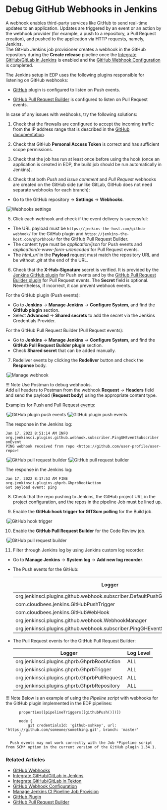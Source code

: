 # Debug GitHub Webhooks in Jenkins

A webhook enables third-party services like GitHub to send real-time updates to an application. Updates are triggered by an event or an action by the webhook provider (for example, a push to a repository, a Pull Request creation), and pushed to the application via HTTP requests, namely, Jenkins.<br>
The GitHub Jenkins job provisioner creates a webhook in the GitHub repository during the **Create release** pipeline once the [Integrate GitHub/GitLab in Jenkins](../operator-guide/import-strategy-jenkins.md) is enabled and the [GitHub Webhook Configuration](github-integration.md) is completed.

The Jenkins setup in EDP uses the following plugins responsible for listening on GitHub webhooks:

* [GitHub](https://plugins.jenkins.io/github/) plugin is configured to listen on Push events.

* [GitHub Pull Request Builder](https://plugins.jenkins.io/ghprb/) is configured to listen on Pull Request events.

In case of any issues with webhooks, try the following solutions:

1. Check that the firewalls are configured to accept the incoming traffic from the IP address range that is described in the [GitHub documentation](https://docs.github.com/en/authentication/keeping-your-account-and-data-secure/about-githubs-ip-addresses).

2. Check that GitHub **Personal Access Token** is correct and has sufficient scope permissions.

3. Check that the job has run at least once before using the hook (once an application is created in EDP, the build job should be run automatically in Jenkins).

4. Check that both _Push_ and _issue comment_ and _Pull Request_ webhooks are created on the GitHub side (unlike GitLab, GitHub does not need separate webhooks for each branch):
  * Go to the GitHub repository -> **Settings** -> **Webhooks**.

  !![Webhooks settings](../assets/operator-guide/github-webhooks1.png "Webhooks settings")

5. Click each webhook and check if the event delivery is successful:
  * The URL payload must be `https://jenkins-the-host.com/github-webhook/` for the GitHub plugin and `https://jenkins-the-host.com/ghprbhook/` for the GitHub Pull Request Builder.
  * The content type must be *application/json* for Push events and *application/x-www-form-urlencoded* for Pull Request events.
  * The *html_url* in the **Payload** request must match the repository URL and be without *.git* at the end of the URL.

6. Check that the **X-Hub-Signature** secret is verified. It is provided by the [Jenkins GitHub plugin](https://plugins.jenkins.io/github/) for Push events and by the [GitHub Pull Request Builder plugin](https://plugins.jenkins.io/ghprb/) for Pull Request events. The **Secret** field is optional. Nevertheless, if incorrect, it can prevent webhook events.

  For the GitHub plugin (Push events):

  * Go to **Jenkins** -> **Manage Jenkins** -> **Configure System**, and find the **GitHub plugin** section.
  * Select **Advanced** -> **Shared secrets** to add the secret via the Jenkins Credentials Provider.

  For the GitHub Pull Request Builder (Pull Request events):

  * Go to **Jenkins** -> **Manage Jenkins** -> **Configure System**, and find the **GitHub Pull Request Builder plugin** section.
  * Check **Shared secret** that can be added manually.

7. Redeliver events by clicking the **Redeliver** button and check the **Response** body.

  !![Manage webhook](../assets/operator-guide/github-webhooks2.png "Manage webhook")

  !!! Note
      Use Postman to debug webhooks.<br>
      Add all headers to Postman from the webhook **Request** -> **Headers** field and send the payload (**Request body**) using the appropriate content type.<br>

  Examples for Push and Pull Request [events](https://docs.github.com/en/developers/webhooks-and-events/webhooks/webhook-events-and-payloads):

  !![GitHub plugin push events](../assets/operator-guide/github-webhooks-postman01.png "Postman push event payload headers")
  !![GitHub plugin push events](../assets/operator-guide/github-webhooks-postman1.png "GitHub plugin push events")

  The response in the Jenkins log:

  ```
  Jan 17, 2022 8:51:14 AM INFO org.jenkinsci.plugins.github.webhook.subscriber.PingGHEventSubscriber onEvent
  PING webhook received from repo <https://github.com/user-profile/user-repo>!
  ```

  !![GitHub pull request builder](../assets/operator-guide/github-webhooks-postman02.png "Postman pull request event payload headers")
  !![GitHub pull request builder](../assets/operator-guide/github-webhooks-postman2.png "GitHub pull request builder")

  The response in the Jenkins log:

  ```
  Jan 17, 2022 8:17:53 AM FINE org.jenkinsci.plugins.ghprb.GhprbRootAction
  Got payload event: ping
  ```

8. Check that the repo pushing to Jenkins, the GitHub project URL in the project configuration, and the repos in the pipeline Job must be lined up.

9. Enable the **GitHub hook trigger for GITScm polling** for the Build job.

  !![GitHub hook trigger](../assets/operator-guide/github-webhooks3.png "GitHub hook trigger")

10. Enable the **GitHub Pull Request Builder** for the Code Review job.

  !![GitHub pull request builder](../assets/operator-guide/github-webhooks4.png "GitHub pull request builder")

11. Filter through Jenkins log by using Jenkins custom log recorder:
  * Go to **Manage Jenkins** -> **System log** -> **Add new log recorder**.
  * The Push events for the GitHub:

    | Logger | Log Level |
    | ------ | --------- |
    | org.jenkinsci.plugins.github.webhook.subscriber.DefaultPushGHEventSubscriber | ALL |
    | com.cloudbees.jenkins.GitHubPushTrigger | ALL |
    | com.cloudbees.jenkins.GitHubWebHook | ALL |
    | org.jenkinsci.plugins.github.webhook.WebhookManager | ALL |
    | org.jenkinsci.plugins.github.webhook.subscriber.PingGHEventSubscriber | ALL |

  * The Pull Request events for the GitHub Pull Request Builder:

    | Logger | Log Level |
    | ------ | --------- |
    | org.jenkinsci.plugins.ghprb.GhprbRootAction | ALL |
    | org.jenkinsci.plugins.ghprb.GhprbTrigger | ALL |
    | org.jenkinsci.plugins.ghprb.GhprbPullRequest | ALL |
    | org.jenkinsci.plugins.ghprb.GhprbRepository | ALL |

  !!! Note
      Below is an example of using the *Pipeline script* with webhooks for the GitHub plugin implemented in the EDP pipelines:

          properties([pipelineTriggers([githubPush()])])

          node {
              git credentialsId: 'github-sshkey', url: 'https://github.com/someone/something.git', branch: 'master'
          }

      Push events may not work correctly with the Job *Pipeline script from SCM* option in the current version of the GitHub plugin 1.34.1.

### Related Articles

* [GitHub Webhooks](https://docs.github.com/en/developers/webhooks-and-events/webhooks)
* [Integrate GitHub/GitLab in Jenkins](../operator-guide/import-strategy-jenkins.md)
* [Integrate GitHub/GitLab in Tekton](../operator-guide/import-strategy-tekton.md)
* [GitHub Webhook Configuration](github-integration.md)
* [Manage Jenkins CI Pipeline Job Provision](manage-jenkins-ci-job-provision.md)
* [GitHub Plugin](https://plugins.jenkins.io/github/)
* [GitHub Pull Request Builder](https://plugins.jenkins.io/ghprb/)
